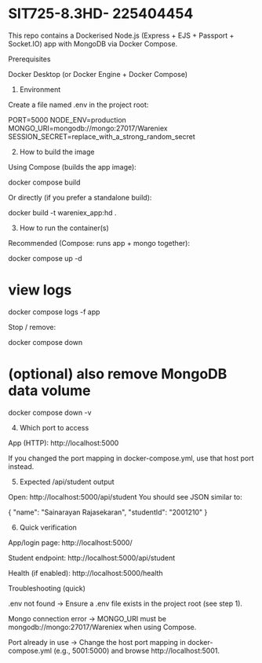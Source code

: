  # SIT725-8.3HD- 225404454
This repo contains a Dockerised Node.js (Express + EJS + Passport + Socket.IO) app with MongoDB via Docker Compose.

Prerequisites

Docker Desktop (or Docker Engine + Docker Compose)

1) Environment

Create a file named .env in the project root:

PORT=5000
NODE_ENV=production
MONGO_URI=mongodb://mongo:27017/Wareniex
SESSION_SECRET=replace_with_a_strong_random_secret

2) How to build the image

Using Compose (builds the app image):

docker compose build


Or directly (if you prefer a standalone build):

docker build -t wareniex_app:hd .

3) How to run the container(s)

Recommended (Compose: runs app + mongo together):

docker compose up -d
# view logs
docker compose logs -f app


Stop / remove:

docker compose down
# (optional) also remove MongoDB data volume
docker compose down -v

4) Which port to access

App (HTTP): http://localhost:5000

If you changed the port mapping in docker-compose.yml, use that host port instead.

5) Expected /api/student output

Open: http://localhost:5000/api/student
You should see JSON similar to:

{
  "name": "Sainarayan Rajasekaran",
  "studentId": "2001210"
}

6) Quick verification

App/login page: http://localhost:5000/

Student endpoint: http://localhost:5000/api/student

Health (if enabled): http://localhost:5000/health

Troubleshooting (quick)

.env not found → Ensure a .env file exists in the project root (see step 1).

Mongo connection error → MONGO_URI must be mongodb://mongo:27017/Wareniex when using Compose.

Port already in use → Change the host port mapping in docker-compose.yml (e.g., 5001:5000) and browse http://localhost:5001.
